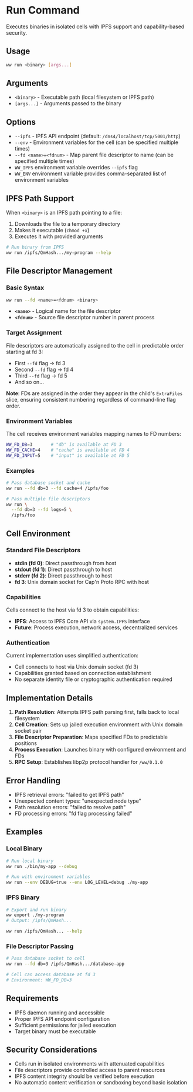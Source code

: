 # Run Command

Executes binaries in isolated cells with IPFS support and capability-based security.

## Usage

```bash
ww run <binary> [args...]
```

## Arguments

- `<binary>` - Executable path (local filesystem or IPFS path)
- `[args...]` - Arguments passed to the binary

## Options

- `--ipfs` - IPFS API endpoint (default: `/dns4/localhost/tcp/5001/http`)
- `--env` - Environment variables for the cell (can be specified multiple times)
- `--fd <name>=<fdnum>` - Map parent file descriptor to name (can be specified multiple times)
- `WW_IPFS` environment variable overrides `--ipfs` flag
- `WW_ENV` environment variable provides comma-separated list of environment variables

## IPFS Path Support

When `<binary>` is an IPFS path pointing to a file:

1. Downloads the file to a temporary directory
2. Makes it executable (`chmod +x`)
3. Executes it with provided arguments

```bash
# Run binary from IPFS
ww run /ipfs/QmHash.../my-program --help
```

## File Descriptor Management

### Basic Syntax

```bash
ww run --fd <name>=<fdnum> <binary>
```

- **`<name>`** - Logical name for the file descriptor
- **`<fdnum>`** - Source file descriptor number in parent process

### Target Assignment

File descriptors are automatically assigned to the cell in predictable order starting at fd 3:

- First `--fd` flag → fd 3
- Second `--fd` flag → fd 4
- Third `--fd` flag → fd 5
- And so on...

**Note**: FDs are assigned in the order they appear in the child's `ExtraFiles` slice, ensuring consistent numbering regardless of command-line flag order.

### Environment Variables

The cell receives environment variables mapping names to FD numbers:

```bash
WW_FD_DB=3       # "db" is available at FD 3
WW_FD_CACHE=4    # "cache" is available at FD 4
WW_FD_INPUT=5    # "input" is available at FD 5
```

### Examples

```bash
# Pass database socket and cache
ww run --fd db=3 --fd cache=4 /ipfs/foo

# Pass multiple file descriptors
ww run \
  --fd db=3 --fd logs=5 \
  /ipfs/foo
```

## Cell Environment

### Standard File Descriptors

- **stdin (fd 0)**: Direct passthrough from host
- **stdout (fd 1)**: Direct passthrough to host
- **stderr (fd 2)**: Direct passthrough to host
- **fd 3**: Unix domain socket for Cap'n Proto RPC with host

### Capabilities

Cells connect to the host via fd 3 to obtain capabilities:

- **IPFS**: Access to IPFS Core API via `system.IPFS` interface
- **Future**: Process execution, network access, decentralized services

### Authentication

Current implementation uses simplified authentication:
- Cell connects to host via Unix domain socket (fd 3)
- Capabilities granted based on connection establishment
- No separate identity file or cryptographic authentication required

## Implementation Details

1. **Path Resolution**: Attempts IPFS path parsing first, falls back to local filesystem
2. **Cell Creation**: Sets up jailed execution environment with Unix domain socket pair
3. **File Descriptor Preparation**: Maps specified FDs to predictable positions
4. **Process Execution**: Launches binary with configured environment and FDs
5. **RPC Setup**: Establishes libp2p protocol handler for `/ww/0.1.0`

## Error Handling

- IPFS retrieval errors: "failed to get IPFS path"
- Unexpected content types: "unexpected node type"
- Path resolution errors: "failed to resolve path"
- FD processing errors: "fd flag processing failed"

## Examples

### Local Binary

```bash
# Run local binary
ww run ./bin/my-app --debug

# Run with environment variables
ww run --env DEBUG=true --env LOG_LEVEL=debug ./my-app
```

### IPFS Binary

```bash
# Export and run binary
ww export ./my-program
# Output: /ipfs/QmHash...

ww run /ipfs/QmHash... --help
```

### File Descriptor Passing

```bash
# Pass database socket to cell
ww run --fd db=3 /ipfs/QmHash.../database-app

# Cell can access database at fd 3
# Environment: WW_FD_DB=3
```

## Requirements

- IPFS daemon running and accessible
- Proper IPFS API endpoint configuration
- Sufficient permissions for jailed execution
- Target binary must be executable

## Security Considerations

- Cells run in isolated environments with attenuated capabilities
- File descriptors provide controlled access to parent resources
- IPFS content integrity should be verified before execution
- No automatic content verification or sandboxing beyond basic isolation
